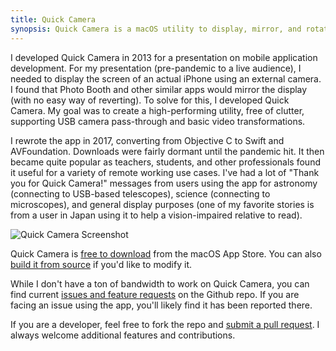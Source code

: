 ```yaml
---
title: Quick Camera
synopsis: Quick Camera is a macOS utility to display, mirror, and rotate the output from any supported USB web camera. You can use Quick Camera for video conferences or presentations where you need to show an external device to your audience.
---
```

I developed Quick Camera in 2013 for a presentation on mobile application development. For my presentation (pre-pandemic to a live audience), I needed to display the screen of an actual iPhone using an external camera. I found that Photo Booth and other similar apps would mirror the display (with no easy way of reverting). To solve for this, I developed Quick Camera. My goal was to create a high-performing utility, free of clutter, supporting USB camera pass-through and basic video transformations.

I rewrote the app in 2017, converting from Objective C to Swift and AVFoundation. Downloads were fairly dormant until the pandemic hit. It then became quite popular as teachers, students, and other professionals found it useful for a variety of remote working use cases. I've had a lot of "Thank you for Quick Camera!" messages from users using the app for astronomy (connecting to USB-based telescopes), science (connecting to microscopes), and general display purposes (one of my favorite stories is from a user in Japan using it to help a vision-impaired relative to read).

![Quick Camera Screenshot](/images/quick-camera-screenshot.png)

Quick Camera is [free to download](https://apps.apple.com/us/app/quick-camera/id598853070?mt=12) from the macOS App Store. You can also [build it from source](https://github.com/simonguest/quick-camera) if you'd like to modify it.

While I don't have a ton of bandwidth to work on Quick Camera, you can find current [issues and feature requests](https://github.com/simonguest/quick-camera/issues) on the Github repo. If you are facing an issue using the app, you'll likely find it has been reported there.

If you are a developer, feel free to fork the repo and [submit a pull request](https://github.com/simonguest/quick-camera/pulls). I always welcome additional features and contributions.